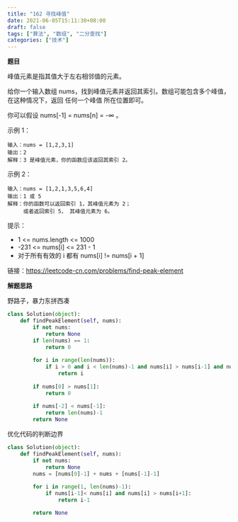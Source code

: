 ```yaml
---
title: "162 寻找峰值"
date: 2021-06-05T15:11:30+08:00
draft: false
tags: ["算法", "数组", "二分查找"]
categories: ["技术"]
---
```

**题目**

峰值元素是指其值大于左右相邻值的元素。

给你一个输入数组 nums，找到峰值元素并返回其索引。数组可能包含多个峰值，在这种情况下，返回 任何一个峰值 所在位置即可。

你可以假设 nums[-1] = nums[n] = -∞ 。

示例 1：
```
输入：nums = [1,2,3,1]
输出：2
解释：3 是峰值元素，你的函数应该返回其索引 2。
```
示例 2：
```
输入：nums = [1,2,1,3,5,6,4]
输出：1 或 5 
解释：你的函数可以返回索引 1，其峰值元素为 2；
     或者返回索引 5， 其峰值元素为 6。
```
提示：

* 1 <= nums.length <= 1000
* -231 <= nums[i] <= 231 - 1
* 对于所有有效的 i 都有 nums[i] != nums[i + 1]

链接：https://leetcode-cn.com/problems/find-peak-element

**解题思路**

野路子，暴力东拼西凑

```python
class Solution(object):
    def findPeakElement(self, nums):
        if not nums:
            return None
        if len(nums) == 1:
            return 0
        
        for i in range(len(nums)):
            if i > 0 and i < len(nums)-1 and nums[i] > nums[i-1] and nums[i] > nums[i+1]:
                return i
        
        if nums[0] > nums[1]:
            return 0
        
        if nums[-2] < nums[-1]:
            return len(nums)-1
        return None
```

优化代码的判断边界

```python
class Solution(object):
    def findPeakElement(self, nums):
        if not nums:
            return None
        nums = [nums[0]-1] + nums + [nums[-1]-1]
        
        for i in range(1, len(nums)-1):
            if nums[i-1]< nums[i] and nums[i] > nums[i+1]:
                return i-1

        return None
```

